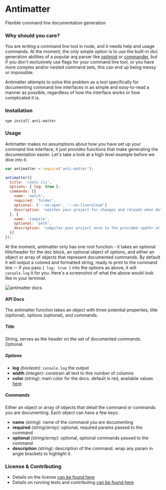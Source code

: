 Antimatter
==========

Flexible command line documentation generation

### Why should you care?

You are writing a command line tool in node, and it needs help and usage commands. At the moment, the only simple option is to use the built-in doc generation abilities of a popular arg parser like [optimist](https://github.com/substack/node-optimist) or [commander](https://github.com/visionmedia/commander), but if you don't exclusively use flags for your command line tool, or you have more complex and/or nested command sets, this can end up being messy or impossible.

Antimatter attempts to solve this problem as a tool specifically for documenting command line interfaces in as simple and easy-to-read a manner as possible, regardless of how the interface works or how complicated it is.

### Installation

`npm install anti-matter`

### Usage

Antimatter makes no assumptions about how you have set up your command line interface, it just provides functions that make generating the documentation easier. Let's take a look at a high level example before we dive into it.

```js
var antimatter = require('anti-matter');

antimatter({
  title: 'roots cli',
  options: { log: true },
  commands: [{
    name: 'watch',
    required: 'folder',
    optional: ['--no-open', '--no-livereload']
    description: 'watches your project for changes and reloads when detected'
  }, {
    name: 'compile',
    optional: 'path',
    description: 'compiles your project once to the provided <path> or the current directory'
  }]
});
```

At the moment, antimatter only has one root function - it takes an optional title/header for the doc block, an optional object of options, and either an object or array of objects that represent documented commands. By default it will output a colored and formatted string, ready to print to the command line -- if you pass `{ log: true }` into the options as above, it will `console.log` it for you. Here's a screenshot of what the above would look like in your terminal.

![antimatter docs](https://i.cloudup.com/Md0HeNOkQK.thumb.png)

#### API Docs

The antimatter function takes an object with three potential properties, title (optional), options (optional), and commands.

##### Title

String, serves as the header on the set of documented commands. Optional.

##### Options

- **log** _(boolean)_: `console.log` the output
- **width** _(integer)_: constrain all text to this number of columns
- **color** _(string)_: main color for the docs. default is red, available values [here](https://github.com/marak/colors.js/#colors-and-styles)

##### Commands

Either an object or array of objects that detail the command or commands you are documenting. Each object can have a few keys:

- **name** _(string)_: name of the command you are documenting
- **required** _(string/array)_: optional, required params passed to the command
- **optional** _(string/array)_: optional, optional commands passed to the command
- **description** _(string)_: description of the command. wrap any param in angle brackets to highlight it.

### License & Contributing

- Details on the license [can be found here](LICENSE.md)
- Details on running tests and contributing [can be found here](contributing.md)

